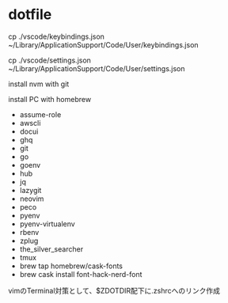 # dotfile

cp ./vscode/keybindings.json ~/Library/ApplicationSupport/Code/User/keybindings.json

cp ./vscode/settings.json ~/Library/ApplicationSupport/Code/User/settings.json

install nvm with git  

install PC with homebrew  
  - assume-role
  - awscli
  - docui
  - ghq
  - git
  - go
  - goenv
  - hub
  - jq
  - lazygit
  - neovim
  - peco
  - pyenv
  - pyenv-virtualenv
  - rbenv
  - zplug
  - the_silver_searcher
  - tmux
  - brew tap homebrew/cask-fonts
  - brew cask install font-hack-nerd-font

vimのTerminal対策として、$ZDOTDIR配下に.zshrcへのリンク作成
